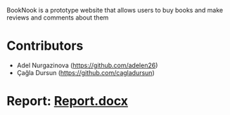 BookNook is a prototype website that allows users to buy books and make reviews and comments about them

# Contributors
- Adel Nurgazinova (https://github.com/adelen26)
- Çağla Dursun (https://github.com/cagladursun)
# Report: [Report.docx](https://github.com/ArzuYaldiz/BookNook/files/15443992/Report.docx)

